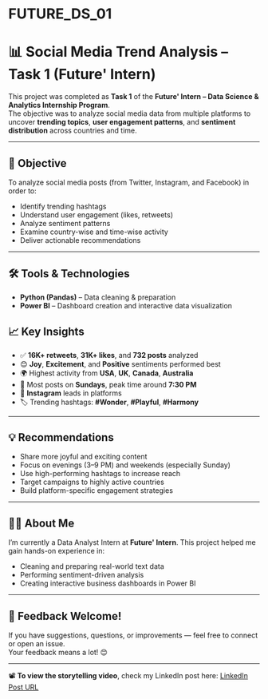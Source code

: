 # FUTURE_DS_01
# 📊 Social Media Trend Analysis – Task 1 (Future' Intern)

This project was completed as **Task 1** of the **Future' Intern – Data Science & Analytics Internship Program**.  
The objective was to analyze social media data from multiple platforms to uncover **trending topics**, **user engagement patterns**, and **sentiment distribution** across countries and time.

---

## 🎯 Objective

To analyze social media posts (from Twitter, Instagram, and Facebook) in order to:
- Identify trending hashtags
- Understand user engagement (likes, retweets)
- Analyze sentiment patterns
- Examine country-wise and time-wise activity
- Deliver actionable recommendations

---

## 🛠 Tools & Technologies

- **Python (Pandas)** – Data cleaning & preparation  
- **Power BI** – Dashboard creation and interactive data visualization


## 📈 Key Insights

- ✅ **16K+ retweets**, **31K+ likes**, and **732 posts** analyzed  
- 😊 **Joy**, **Excitement**, and **Positive** sentiments performed best  
- 🌍 Highest activity from **USA**, **UK**, **Canada**, **Australia**  
- 📆 Most posts on **Sundays**, peak time around **7:30 PM**  
- 📱 **Instagram** leads in platforms 
- 🏷️ Trending hashtags: **#Wonder**, **#Playful**, **#Harmony**

---

## 💡 Recommendations

- Share more joyful and exciting content  
- Focus on evenings (3–9 PM) and weekends (especially Sunday)  
- Use high-performing hashtags to increase reach  
- Target campaigns to highly active countries  
- Build platform-specific engagement strategies

---

## 🙋‍♀️ About Me

I’m currently a Data Analyst Intern at **Future' Intern**. This project helped me gain hands-on experience in:
- Cleaning and preparing real-world text data  
- Performing sentiment-driven analysis  
- Creating interactive business dashboards in Power BI

---

## 💬 Feedback Welcome!

If you have suggestions, questions, or improvements — feel free to connect or open an issue.  
Your feedback means a lot! 😊

---

📽 **To view the storytelling video**, check my LinkedIn post here: [LinkedIn Post URL](https://www.linkedin.com/posts/divyanshi-doser_wonder-playful-harmony-activity-7335703396634501123-fcCS?utm_source=share&utm_medium=member_android&rcm=ACoAAFn4nbMBzA70MeO-p2EjHsa7DB-bJ35X5lE) 


